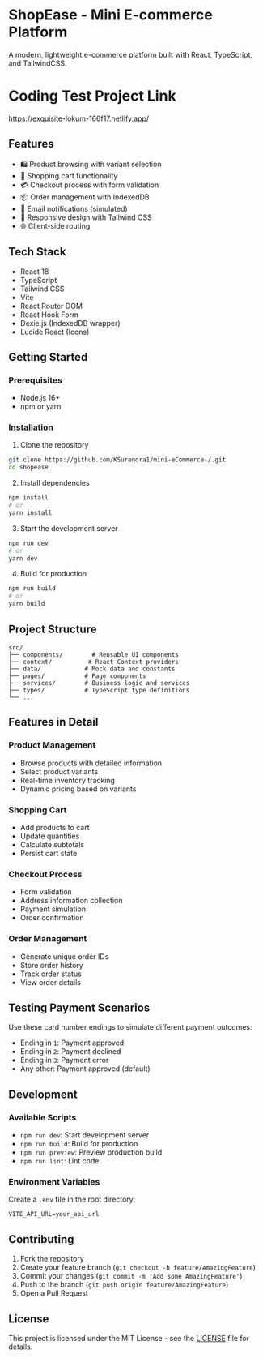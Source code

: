 # ShopEase - Mini E-commerce Platform

A modern, lightweight e-commerce platform built with React, TypeScript, and TailwindCSS.


# Coding Test Project Link
https://exquisite-lokum-166f17.netlify.app/

## Features

- 🛍️ Product browsing with variant selection
- 🛒 Shopping cart functionality
- 💳 Checkout process with form validation
- 📦 Order management with IndexedDB
- 📧 Email notifications (simulated)
- 🎨 Responsive design with Tailwind CSS
- 🌐 Client-side routing

## Tech Stack

- React 18
- TypeScript
- Tailwind CSS
- Vite
- React Router DOM
- React Hook Form
- Dexie.js (IndexedDB wrapper)
- Lucide React (Icons)

## Getting Started

### Prerequisites

- Node.js 16+ 
- npm or yarn

### Installation

1. Clone the repository
```sh
git clone https://github.com/KSurendra1/mini-eCommerce-/.git
cd shopease
```

2. Install dependencies
```sh
npm install
# or
yarn install
```

3. Start the development server
```sh
npm run dev
# or
yarn dev
```

4. Build for production
```sh
npm run build
# or
yarn build
```

## Project Structure

```
src/
├── components/        # Reusable UI components
├── context/          # React Context providers
├── data/            # Mock data and constants
├── pages/           # Page components
├── services/        # Business logic and services
├── types/           # TypeScript type definitions
└── ...
```

## Features in Detail

### Product Management
- Browse products with detailed information
- Select product variants
- Real-time inventory tracking
- Dynamic pricing based on variants

### Shopping Cart
- Add products to cart
- Update quantities
- Calculate subtotals
- Persist cart state

### Checkout Process
- Form validation
- Address information collection
- Payment simulation
- Order confirmation

### Order Management
- Generate unique order IDs
- Store order history
- Track order status
- View order details

## Testing Payment Scenarios

Use these card number endings to simulate different payment outcomes:
- Ending in `1`: Payment approved
- Ending in `2`: Payment declined
- Ending in `3`: Payment error
- Any other: Payment approved (default)

## Development

### Available Scripts

- `npm run dev`: Start development server
- `npm run build`: Build for production
- `npm run preview`: Preview production build
- `npm run lint`: Lint code

### Environment Variables

Create a `.env` file in the root directory:

```env
VITE_API_URL=your_api_url
```

## Contributing

1. Fork the repository
2. Create your feature branch (`git checkout -b feature/AmazingFeature`)
3. Commit your changes (`git commit -m 'Add some AmazingFeature'`)
4. Push to the branch (`git push origin feature/AmazingFeature`)
5. Open a Pull Request

## License

This project is licensed under the MIT License - see the [LICENSE](LICENSE) file for details.

